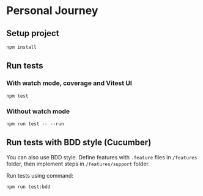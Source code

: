 # Personal Journey

## Setup project

```
npm install
```

## Run tests

### With watch mode, coverage and Vitest UI

```
npm test
```

### Without watch mode

```
npm run test -- --run
```

## Run tests with BDD style (Cucumber)

You can also use BDD style. Define features with `.feature` files in `/features` folder, then implement steps in `/features/support` folder.

Run tests using command:

```
npm run test:bdd
```
